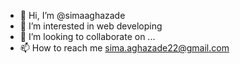 - 👋 Hi, I’m @simaaghazade
- 👀 I’m interested in web developing
- 💞️ I’m looking to collaborate on ...
- 📫 How to reach me sima.aghazade22@gmail.com

<!---
simaaghazade/simaaghazade is a ✨ special ✨ repository because its `README.md` (this file) appears on your GitHub profile.
You can click the Preview link to take a look at your changes.
--->
